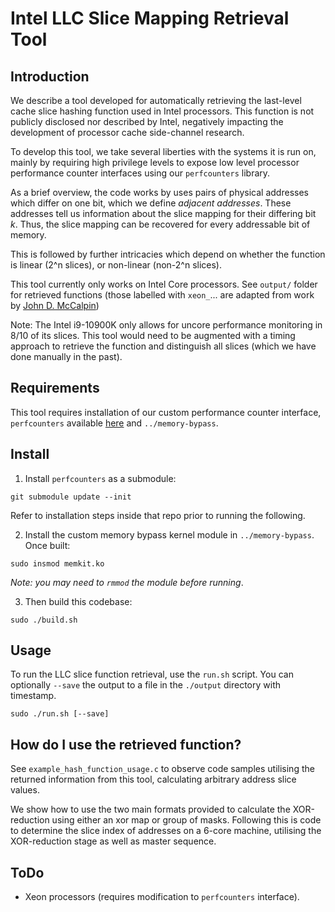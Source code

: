 # Intel LLC Slice Mapping Retrieval Tool

## Introduction

We describe a tool developed for automatically retrieving the last-level cache slice hashing function used in Intel processors. This function is not publicly disclosed nor described by Intel, negatively impacting the development of processor cache side-channel research. 

To develop this tool, we take several liberties with the systems it is run on, mainly by requiring high privilege levels to expose low level processor performance counter interfaces using our `perfcounters` library. 

As a brief overview, the code works by uses pairs of physical addresses which differ on one bit, which we define *adjacent addresses*. These addresses tell us information about the slice mapping for their differing bit *k*. Thus, the slice mapping can be recovered for every addressable bit of memory. 

This is followed by further intricacies which depend on whether the function is linear (2^n slices), or non-linear (non-2^n slices).

This tool currently only works on Intel Core processors. See `output/` folder for retrieved functions (those labelled with `xeon_`... are adapted from work by [John D. McCalpin](https://repositories.lib.utexas.edu/items/78ed399f-0e5e-41fe-96e1-c12a5acf74d7))

Note: The Intel i9-10900K only allows for uncore performance monitoring in 8/10 of its slices. This tool would need to be augmented with a timing approach to retrieve the function and distinguish all slices (which we have done manually in the past).

## Requirements

This tool requires installation of our custom performance counter interface, `perfcounters` available [here](https://github.com/BMorgan1296/perfcounters) and `../memory-bypass`.

## Install

1. Install `perfcounters`	as a submodule:

`git submodule update --init`

Refer to installation steps inside that repo prior to running the following.

2. Install the custom memory bypass kernel module in `../memory-bypass`. Once built:

`sudo insmod memkit.ko`

*Note: you may need to `rmmod` the module before running*.

3. Then build this codebase:

`sudo ./build.sh`

## Usage

To run the LLC slice function retrieval, use the `run.sh` script. You can optionally `--save` the output to a file in the `./output` directory with timestamp.

`sudo ./run.sh [--save]`

## How do I use the retrieved function?
See `example_hash_function_usage.c` to observe code samples utilising the returned information from this tool, calculating arbitrary address slice values.

We show how to use the two main formats provided to calculate the XOR-reduction using either an xor map or group of masks. Following this is code to determine the slice index of addresses on a 6-core machine, utilising the XOR-reduction stage as well as master sequence.

## ToDo
* Xeon processors (requires modification to `perfcounters` interface).
